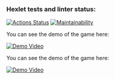 ### Hexlet tests and linter status:
[![Actions Status](https://github.com/brSheremet/python-project-49/actions/workflows/hexlet-check.yml/badge.svg)](https://github.com/brSheremet/python-project-49/actions)
[![Maintainability](https://api.codeclimate.com/v1/badges/e7a2bb0f95a231bd3d1d/maintainability)](https://codeclimate.com/github/brSheremet/python-project-49/maintainabilityi)

You can see the demo of the game here:


[![Demo Video](https://asciinema.org/a/lp4gcxVOIQxjiLoSTTsxSa5uG.svg)](https://asciinema.org/a/lp4gcxVOIQxjiLoSTTsxSa5uG)

You can see the demo of the game here:


[![Demo Video](https://asciinema.org/a/df3SFcBUUQm4ToDIaqjW9u3fc.svg)](https://asciinema.org/a/df3SFcBUUQm4ToDIaqjW9u3fc)